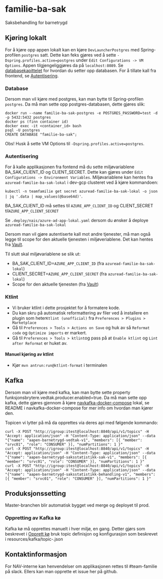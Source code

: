 # familie-ba-sak

Saksbehandling for barnetrygd

## Kjøring lokalt

For å kjøre opp appen lokalt kan en kjøre `DevLauncherPostgres` med Spring-profilen `postgres` satt. Dette kan feks
gjøres ved å sette
`-Dspring.profiles.active=postgres` under `Edit Configurations -> VM Options`. Appen tilgjengeliggjøres da
på `localhost:8089`. Se [databasekapittelet](#database) for hvordan du setter opp databasen. For å tillate kall fra
frontend, se [Autentisering](#autentisering).

### Database

Dersom man vil kjøre med postgres, kan man bytte til Spring-profilen `postgres`. Da må man sette opp postgres-databasen,
dette gjøres slik:

```
docker run --name familie-ba-sak-postgres -e POSTGRES_PASSWORD=test -d -p 5432:5432 postgres
docker ps (finn container id)
docker exec -it <container_id> bash
psql -U postgres
CREATE DATABASE "familie-ba-sak";
```

Obs! Husk å sette VM Options til `-Dspring.profiles.active=postgres`.

### Autentisering

For å kalle applikasjonen fra fontend må du sette miljøvariablene BA_SAK_CLIENT_ID og CLIENT_SECRET. Dette kan gjøres
under `Edit Configurations -> Environment Variables`. Miljøvariablene kan hentes fra `azuread-familie-ba-sak-lokal` i
dev-gcp clusteret ved å kjøre kommandoen:

`kubectl -n teamfamilie get secret azuread-familie-ba-sak-lokal -o json | jq '.data | map_values(@base64d)'`.

BA_SAK_CLIENT_ID må settes til `AZURE_APP_CLIENT_ID` og CLIENT_SECRET til`AZURE_APP_CLIENT_SECRET`

Se `.deploy/nais/azure-ad-app-lokal.yaml` dersom du ønsker å deploye `azuread-familie-ba-sak-lokal`

Dersom man vil gjøre autentiserte kall mot andre tjenester, må man også legge til scope for den aktuelle tjenesten i
miljøveriablene. Det kan hentes
fra [Vault](https://vault.adeo.no/ui/vault/secrets/kv%2Fpreprod%2Ffss/show/familie-ba-sak/default).

Til slutt skal miljøvariablene se slik ut:

* BA_SAK_CLIENT_ID=`AZURE_APP_CLIENT_ID` (fra `azuread-familie-ba-sak-lokal`)
* CLIENT_SECRET=`AZURE_APP_CLIENT_SECRET` (fra `azuread-familie-ba-sak-lokal`)
* Scope for den aktuelle tjenesten
  (fra [Vault](https://vault.adeo.no/ui/vault/secrets/kv%2Fpreprod%2Ffss/show/familie-ba-sak/default))

### Ktlint

* Vi bruker ktlint i dette prosjektet for å formatere kode.
* Du kan skru på automatisk reformattering av filer ved å installere en plugin som heter`Ktlint (unofficial)`
  fra `Preferences > Plugins > Marketplace`
* Gå til `Preferences > Tools > Actions on Save` og huk av så `Reformat code` og `Optimize imports` er markert.
* Gå til `Preferences > Tools > ktlint`og pass på at `Enable ktlint` og `Lint after Reformat` er huket av.

#### Manuel kjøring av ktlint

* Kjør `mvn antrun:run@ktlint-format` i terminalen

## Kafka

Dersom man vil kjøre med kafka, kan man bytte sette property funksjonsbrytere.vedtak.producer.enabled=true. Da må man
sette opp kafka, dette gjøres gjennom å
kjøre [navkafka-docker-compose](https://github.com/navikt/navkafka-docker-compose) lokal, se README i
navkafka-docker-compose for mer info om hvordan man kjører den.

Topicen vi lytter på må da opprettes via deres api med følgende kommando:

```
curl -X POST "http://igroup:itest@localhost:8840/api/v1/topics" -H "Accept: application/json" -H "Content-Type: application/json" --data "{"name": "aapen-barnetrygd-vedtak-v1", "members": [{ "member": "srvc01", "role": "CONSUMER" }], "numPartitions": 1 }"
curl -X POST "http://igroup:itest@localhost:8840/api/v1/topics" -H "Accept: application/json" -H "Content-Type: application/json" --data "{"name": "aapen-barnetrygd-saksstatistikk-sak-v1", "members": [{ "member": "srvc01", "role": "CONSUMER" }], "numPartitions": 1 }"
curl -X POST "http://igroup:itest@localhost:8840/api/v1/topics" -H "Accept: application/json" -H "Content-Type: application/json" --data "{"name": "aapen-barnetrygd-saksstatistikk-behandling-v1", "members": [{ "member": "srvc01", "role": "CONSUMER" }], "numPartitions": 1 }"

```

## Produksjonssetting

Master-branchen blir automatisk bygget ved merge og deployet til prod.

### Oppretting av Kafka kø

Kafka kø må opprettes manuelt i hver miljø, en gang. Detter gjørs som beskrevet
i [Opprett kø](https://confluence.adeo.no/display/AURA/Kafka#Kafka-NavngivningavTopic)
bruk topic definisjon og konfigurasjon som beskrevet i resources/kafka/topic-<env>.json

## Kontaktinformasjon

For NAV-interne kan henvendelser om applikasjonen rettes til #team-familie på slack. Ellers kan man opprette et issue
her på github.

